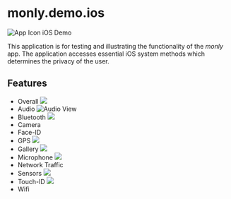 # monly.demo.ios  
![App Icon iOS Demo](https://user-images.githubusercontent.com/45923453/59190238-80864700-8b7c-11e9-8757-a9f5b68f46a0.png)

This application is for testing and illustrating the functionality of the *monly* app. The application accesses essential iOS system methods which determines the privacy of the user.

## Features
- Overall
![](https://user-images.githubusercontent.com/45923453/59190246-81b77400-8b7c-11e9-9538-68acc160bb9a.png)
- Audio
![Audio View](https://user-images.githubusercontent.com/45923453/59190240-811edd80-8b7c-11e9-8f88-642c8f24c836.png)
- Bluetooth
![](https://user-images.githubusercontent.com/45923453/59190243-811edd80-8b7c-11e9-80c1-c50432bfdf09.png)
- Camera
- Face-ID
- GPS
![](https://user-images.githubusercontent.com/45923453/59190245-81b77400-8b7c-11e9-979d-de85db6dd92e.png)
- Gallery
![](https://user-images.githubusercontent.com/45923453/59190244-81b77400-8b7c-11e9-9701-1da3f3f81037.png)
- Microphone
![](https://user-images.githubusercontent.com/45923453/59190247-82500a80-8b7c-11e9-8d3c-5788a1b5c5d6.png)
- Network Traffic
- Sensors
![](https://user-images.githubusercontent.com/45923453/59190248-82500a80-8b7c-11e9-9341-691e0c41c46c.png)
- Touch-ID
![](https://user-images.githubusercontent.com/45923453/59190249-82500a80-8b7c-11e9-9dd4-59652769c0c9.png)
- Wifi
